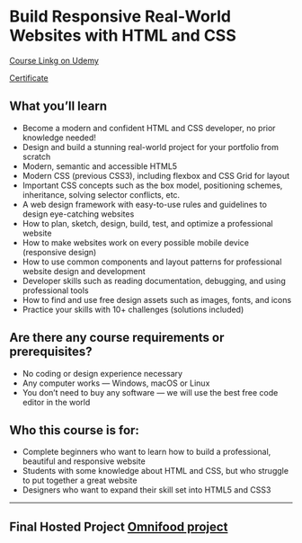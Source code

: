 # Build Responsive Real-World Websites with HTML and CSS

[Course Linkg on Udemy](https://www.udemy.com/course/design-and-develop-a-killer-website-with-html5-and-css3)

[Certificate](https://www.udemy.com/certificate/UC-db363197-0683-4eb2-92db-4b33eb91bee7/)

## What you’ll learn

- Become a modern and confident HTML and CSS developer, no prior knowledge needed!
- Design and build a stunning real-world project for your portfolio from scratch
- Modern, semantic and accessible HTML5
- Modern CSS (previous CSS3), including flexbox and CSS Grid for layout
- Important CSS concepts such as the box model, positioning schemes, inheritance, solving selector conflicts, etc.
- A web design framework with easy-to-use rules and guidelines to design eye-catching websites
- How to plan, sketch, design, build, test, and optimize a professional website
- How to make websites work on every possible mobile device (responsive design)
- How to use common components and layout patterns for professional website design and development
- Developer skills such as reading documentation, debugging, and using professional tools
- How to find and use free design assets such as images, fonts, and icons
- Practice your skills with 10+ challenges (solutions included)

## Are there any course requirements or prerequisites?

- No coding or design experience necessary
- Any computer works — Windows, macOS or Linux
- You don’t need to buy any software — we will use the best free code editor in the world

## Who this course is for:

- Complete beginners who want to learn how to build a professional, beautiful and responsive website
- Students with some knowledge about HTML and CSS, but who struggle to put together a great website
- Designers who want to expand their skill set into HTML5 and CSS3

---

## Final Hosted Project [Omnifood project](https://omnifood-proj.netlify.app/)

